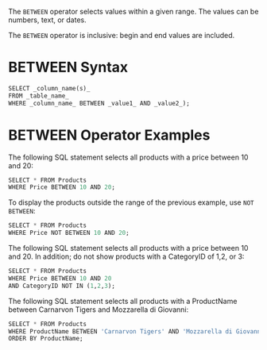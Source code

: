 The `BETWEEN` operator selects values within a given range. The values can be numbers, text, or dates.

The `BETWEEN` operator is inclusive: begin and end values are included.

# BETWEEN  Syntax

```SQL
SELECT _column_name(s)_  
FROM _table_name_  
WHERE _column_name_ BETWEEN _value1_ AND _value2_);
```

# BETWEEN Operator Examples

The following SQL statement selects all products with a price between 10 and 20:

```SQL
SELECT * FROM Products  
WHERE Price BETWEEN 10 AND 20;
```

To display the products outside the range of the previous example, use `NOT BETWEEN`:

```SQL
SELECT * FROM Products  
WHERE Price NOT BETWEEN 10 AND 20;
```

The following SQL statement selects all products with a price between 10 and 20. In addition; do not show products with a CategoryID of 1,2, or 3:

```SQL
SELECT * FROM Products  
WHERE Price BETWEEN 10 AND 20  
AND CategoryID NOT IN (1,2,3);
```

The following SQL statement selects all products with a ProductName between Carnarvon Tigers and Mozzarella di Giovanni:

```SQL
SELECT * FROM Products  
WHERE ProductName BETWEEN 'Carnarvon Tigers' AND 'Mozzarella di Giovanni'  
ORDER BY ProductName;
```